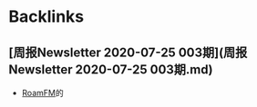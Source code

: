 
# Backlinks
## [周报Newsletter 2020-07-25 003期](周报Newsletter 2020-07-25 003期.md)
- [RoamFM](RoamFM.md)的

